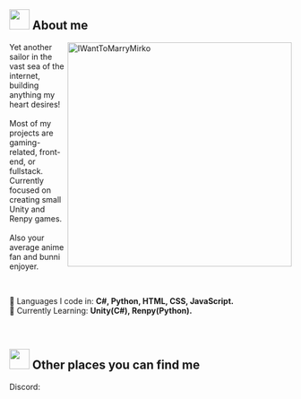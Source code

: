 <h2>
  <img src="https://media.tenor.com/KvG0_eGs6WEAAAAi/machiko-studying.gif" width="36px">
  About me
</h2>

<img src="https://i.pinimg.com/564x/11/7c/e6/117ce6b288272befd63099a4854fc5bb.jpg" min-width="400px" max-width="400px" width="400px" align="right" alt=" IWantToMarryMirko">

<p align="left"> 
  Yet another sailor in the vast sea of the internet, building anything my heart desires!<br/><br/>
  Most of my projects are gaming-related, front-end, or fullstack. Currently focused on creating small Unity and Renpy games.<br/><br/>
  Also your average anime fan and bunni enjoyer.
</p><br/>

<p align="left">
  🐰 Languages I code in: <strong>C#, Python, HTML, CSS, JavaScript.</strong><br/>
  🐰 Currently Learning: <strong>Unity(C#), Renpy(Python).</strong>
</p><br/>

<h2>
  <img src="https://media.tenor.com/yO66SSOovKAAAAAj/rabbit.gif" width="36px">
  Other places you can find me
</h2>

Discord:
